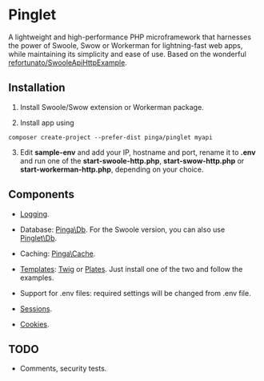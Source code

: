 # Pinglet
A lightweight and high-performance PHP microframework that harnesses the power of Swoole, Swow or Workerman for lightning-fast web apps, while maintaining its simplicity and ease of use. Based on the wonderful [refortunato/SwooleApiHttpExample](https://github.com/refortunato/SwooleApiHttpExample).

## Installation

1. Install Swoole/Swow extension or Workerman package.

2. Install app using

```
composer create-project --prefer-dist pinga/pinglet myapi
```

3. Edit **sample-env** and add your IP, hostname and port, rename it to **.env** and run one of the **start-swoole-http.php**, **start-swow-http.php** or **start-workerman-http.php**, depending on your choice.

## Components

- [Logging](https://github.com/getpinga/pinglet/blob/main/docs/Logger.md).

- Database: [Pinga\Db](https://github.com/getpinga/db). For the Swoole version, you can also use [Pinglet\Db](https://github.com/getpinga/pinglet-db-swoole).

- Caching: [Pinga\Cache](https://github.com/getpinga/cache).

- [Templates](https://github.com/getpinga/pinglet/blob/main/docs/Templates.md): [Twig](https://github.com/twigphp/Twig) or [Plates](https://github.com/thephpleague/plates). Just install one of the two and follow the examples.

- Support for .env files: required settings will be changed from .env file.

- [Sessions](https://github.com/getpinga/pinglet/blob/main/docs/Sessions.md).

- [Cookies](https://github.com/getpinga/pinglet/blob/main/docs/Cookies.md).

## TODO

- Comments, security tests.
